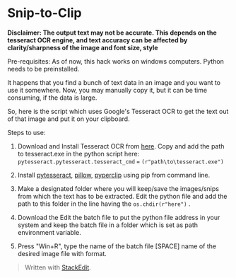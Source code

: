 # Snip-to-Clip
**Disclaimer: The output text may not be accurate. This depends on the tesseract OCR engine, and text accuracy can be affected by clarity/sharpness of the image and font size, style**  

Pre-requisites: As of now, this hack works on windows computers. Python needs to be preinstalled.  

It happens that you find a bunch of text data in an image and you want to use it somewhere. Now, you may manually copy it, but it can be time consuming, if the data is large. 

So, here is the script which uses Google's Tesseract OCR to get the text out of that image and put it on your clipboard. 

Steps to use:

 1. Download and Install Tesseract OCR from [here](https://tesseract-ocr.github.io/tessdoc/Home.html). Copy and add the path to tesseract.exe in the python script here: 
`pytesseract.pytesseract.tesseract_cmd` `=` `(r"path\to\tesseract.exe")`

 2. Install [pytesseract](https://pypi.org/project/pytesseract/), [pillow](https://pypi.org/project/Pillow/), [pyperclip](https://pypi.org/project/pyperclip/) using pip from command line.
 3. Make a designated folder where you will keep/save the images/snips from which the text has to be extracted. Edit the python file and add the path to this folder in the line having the `os.chdir(r"here")` .
 4. Download the Edit the batch file to put the python file address in your system and keep the batch file in a folder which is set as path environment variable. 
 5. Press "Win+R", type the name of the batch file [SPACE] name of the desired image file with format. 

> Written with [StackEdit](https://stackedit.io/).
